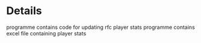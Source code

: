 # Details

programme contains code for updating rfc player stats
programme contains excel file containing player stats
